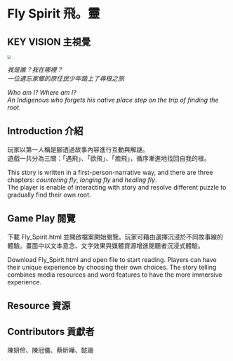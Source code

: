 # Fly Spirit 飛。靈

## KEY VISION 主視覺

<img src="https://i.imgur.com/iAHdXRJ.png" style="zoom:50%;" />

*我是誰？我在哪裡？*  
*一位遺忘家鄉的原住民少年踏上了尋根之旅*

*Who am I? Where am I?*  
*An Indigenous who forgets his native place step on the trip of finding the root.*

## Introduction 介紹

玩家以第一人稱是腳透過故事內容進行互動與解謎。  
遊戲一共分為三關：「遇飛」、「欲飛」、「癒飛」，循序漸進地找回自我的根。

This story is written in a first-person-narrative way, and there are three chapters: *countering fly*, *longing fly* and *healing fly*.   
The player is enable of interacting with story and resolve different puzzle to gradually find their own root.

## Game Play 閱覽

下載 Fly_Spirit.html 並開啟檔案開始閱覽。玩家可藉由選擇沉浸於不同故事線的體驗。畫面中以文本意念、文字效果與媒體資源增進閱聽者沉浸式體驗。

Download Fly_Spirit.html and open file to start reading. Players can have their unique experience by choosing their own choices. The story telling combines media resources and word features to have the more immersive experience.

## Resource 資源

## Contributors 貢獻者

陳妍伶、陳冠儀、蔡昕曄、懿珊
